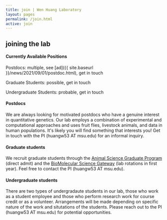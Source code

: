 ```yaml
---
title: join | Wen Huang Laboratory
layout: pages
permalink: /join.html
active: join
---
```


## joining the lab

#### Currently Available Positions

<i class="fa fa-check-circle" aria-hidden="true" style="color:green"></i> Postdocs: multiple, see [ad]({{ site.baseurl }}/news/2021/09/01/postdoc.html), get in touch

<i class="fa fa-check-circle" aria-hidden="true"  style="color:green"></i> Graduate Students: possible, get in touch

<i class="fa fa-check-circle" aria-hidden="true"  style="color:green"></i> Undergraduate Students: probable, get in touch

#### Postdocs

We are always looking for motivated postdocs who have a genuine interest in quantitative genetics. Our lab employs a combination of experimental and computational approaches and uses fruit flies, livestock animals, and data in human populations. It's likely you will find something that interests you! Get in touch with the PI (huangw53 AT msu.edu) for an informal inquiry.



#### Graduate students

We recruit graduate students through the [Animal Science Graduate Program](https://www.canr.msu.edu/ans/students/graduate_program/index) (direct admit) and the [BioMolecular Science Gateway](https://biomolecular.natsci.msu.edu) (lab rotations in first year). Feel free to contact the PI (huangw53 AT msu.edu).



#### Undergraduate students

There are two types of undergradaute students in our lab, those who work as a student employee and those who perform research work for course credit or as a volunteer. Arrangements will be made depending on specific nature of the work and situtations of the students. Please reach out to the PI (huangw53 AT msu.edu) for potential opportunities. 



